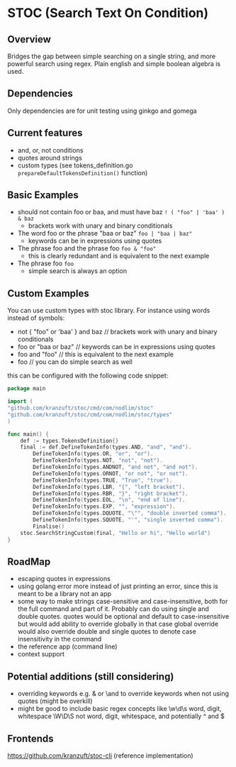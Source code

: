 # STOC (Search Text On Condition)

## Overview

Bridges the gap between simple searching on a single string, and more powerful search using regex.
Plain english and simple boolean algebra is used.

## Dependencies

Only dependencies are for unit testing using ginkgo and gomega

## Current features

- and, or, not conditions
- quotes around strings
- custom types (see tokens_definition.go ```prepareDefaultTokensDefinition()``` function)

## Basic Examples

- should not contain foo or baa, and must have baz
    ```! ( "foo" | 'baa' ) & baz```
  - brackets work with unary and binary conditionals
- The word foo or the phrase "baa or baz"
    ```foo | "baa | baz"``` 
  - keywords can be in expressions using quotes
- The phrase foo and the phrase foo
    ```foo & "foo"``` 
  - this is clearly redundant and is equivalent to the next example
- The phrase foo
    ```foo```
  - simple search is always an option

## Custom Examples

You can use custom types with stoc library. For instance using words instead of symbols:

- not { "foo" or 'baa' } and baz // brackets work with unary and binary conditionals
- foo or "baa or baz" // keywords can be in expressions using quotes
- foo and "foo" // this is equivalent to the next example
- foo // you can do simple search as well

this can be configured with the following code snippet:

```go
package main

import (
"github.com/kranzuft/stoc/cmd/com/nodlim/stoc"
"github.com/kranzuft/stoc/cmd/com/nodlim/stoc/types"
)

func main() {
	def := types.TokensDefinition{}
	final := def.DefineTokenInfo(types.AND, "and", "and").
		DefineTokenInfo(types.OR, "or", "or").
		DefineTokenInfo(types.NOT, "not", "not").
		DefineTokenInfo(types.ANDNOT, "and not", "and not").
		DefineTokenInfo(types.ORNOT, "or not", "or not").
		DefineTokenInfo(types.TRUE, "True", "true").
		DefineTokenInfo(types.LBR, "{", "left bracket").
		DefineTokenInfo(types.RBR, "}", "right bracket").
		DefineTokenInfo(types.EOL, "\n", "end of line").
		DefineTokenInfo(types.EXP, "", "expression").
		DefineTokenInfo(types.DQUOTE, "\"", "double inverted comma").
		DefineTokenInfo(types.SQUOTE, "'", "single inverted comma").
		Finalise()
	stoc.SearchStringCustom(final, "Hello or hi", "Hello world")
}
```

## RoadMap

- escaping quotes in expressions
- using golang error more instead of just printing an error, since this is meant to be a library not an app
- some way to make strings case-sensitive and case-insensitive, both for the full command and part of it.
  Probably can do using single and double quotes. quotes would be optional and default to case-insensitive
  but would add ability to override globally in that case global override would also override double and single quotes
  to denote case insensitivity in the command
- the reference app (command line)
- context support

## Potential additions (still considering)

- overriding keywords e.g. \& or \and to override keywords when not using quotes (might be overkill)
- might be good to include basic regex concepts like \w\d\s word, digit, whitespace \W\D\S not word, digit,
  whitespace, and potentially ^ and $

## Frontends

https://github.com/kranzuft/stoc-cli (reference implementation)
